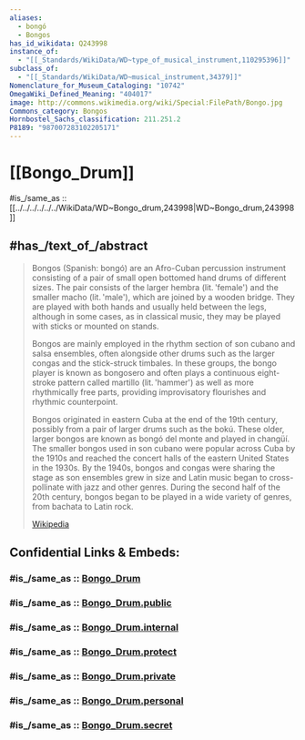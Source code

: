 ```yaml
---
aliases:
  - bongó
  - Bongos
has_id_wikidata: Q243998
instance_of:
  - "[[_Standards/WikiData/WD~type_of_musical_instrument,110295396]]"
subclass_of:
  - "[[_Standards/WikiData/WD~musical_instrument,34379]]"
Nomenclature_for_Museum_Cataloging: "10742"
OmegaWiki_Defined_Meaning: "404017"
image: http://commons.wikimedia.org/wiki/Special:FilePath/Bongo.jpg
Commons_category: Bongos
Hornbostel_Sachs_classification: 211.251.2
P8189: "987007283102205171"
---
```


# [[Bongo_Drum]] 

#is_/same_as :: [[../../../../../../WikiData/WD~Bongo_drum,243998|WD~Bongo_drum,243998]] 

## #has_/text_of_/abstract 

> Bongos (Spanish: bongó) are an Afro-Cuban percussion instrument consisting of a pair of small open bottomed hand drums of different sizes. The pair consists of the larger hembra (lit. 'female') and the smaller macho (lit. 'male'), which are joined by a wooden bridge. They are played with both hands and usually held between the legs, although in some cases, as in classical music, they may be played with sticks or mounted on stands.
>
> Bongos are mainly employed in the rhythm section of son cubano and salsa ensembles, often alongside other drums such as the larger congas and the stick-struck timbales. In these groups, the bongo player is known as bongosero and often plays a continuous eight-stroke pattern called martillo (lit. 'hammer') as well as more rhythmically free parts, providing improvisatory flourishes and rhythmic counterpoint.
>
> Bongos originated in eastern Cuba at the end of the 19th century, possibly from a pair of larger drums such as the bokú. These older, larger bongos are known as bongó del monte and played in changüí. The smaller bongos used in son cubano were popular across Cuba by the 1910s and reached the concert halls of the eastern United States in the 1930s. By the 1940s, bongos and congas were sharing the stage as son ensembles grew in size and Latin music began to cross-pollinate with jazz and other genres. During the second half of the 20th century, bongos began to be played in a wide variety of genres, from bachata to Latin rock.
>
> [Wikipedia](https://en.wikipedia.org/wiki/Bongo%20drum) 


## Confidential Links & Embeds: 

### #is_/same_as :: [Bongo_Drum](/_Standards/Society/Communication/Media/Music/Musical_Instrument/Bongo_Drum.md) 

### #is_/same_as :: [Bongo_Drum.public](/_public/Society/Communication/Media/Music/Musical_Instrument/Bongo_Drum.public.md) 

### #is_/same_as :: [Bongo_Drum.internal](/_internal/Society/Communication/Media/Music/Musical_Instrument/Bongo_Drum.internal.md) 

### #is_/same_as :: [Bongo_Drum.protect](/_protect/Society/Communication/Media/Music/Musical_Instrument/Bongo_Drum.protect.md) 

### #is_/same_as :: [Bongo_Drum.private](/_private/Society/Communication/Media/Music/Musical_Instrument/Bongo_Drum.private.md) 

### #is_/same_as :: [Bongo_Drum.personal](/_personal/Society/Communication/Media/Music/Musical_Instrument/Bongo_Drum.personal.md) 

### #is_/same_as :: [Bongo_Drum.secret](/_secret/Society/Communication/Media/Music/Musical_Instrument/Bongo_Drum.secret.md)

